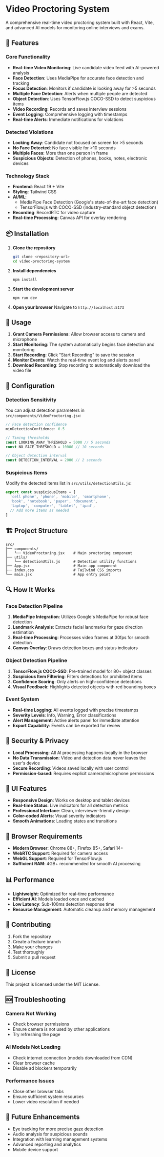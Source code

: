 # Video Proctoring System

A comprehensive real-time video proctoring system built with React, Vite, and advanced AI models for monitoring online interviews and exams.

## 🚀 Features

### Core Functionality
- **Real-time Video Monitoring**: Live candidate video feed with AI-powered analysis
- **Face Detection**: Uses MediaPipe for accurate face detection and tracking
- **Focus Detection**: Monitors if candidate is looking away for >5 seconds
- **Multiple Face Detection**: Alerts when multiple people are detected
- **Object Detection**: Uses TensorFlow.js COCO-SSD to detect suspicious items
- **Video Recording**: Records and saves interview sessions
- **Event Logging**: Comprehensive logging with timestamps
- **Real-time Alerts**: Immediate notifications for violations

### Detected Violations
- **Looking Away**: Candidate not focused on screen for >5 seconds
- **No Face Detected**: No face visible for >10 seconds  
- **Multiple Faces**: More than one person in frame
- **Suspicious Objects**: Detection of phones, books, notes, electronic devices

### Technology Stack
- **Frontend**: React 19 + Vite
- **Styling**: Tailwind CSS
- **AI/ML**: 
  - MediaPipe Face Detection (Google's state-of-the-art face detection)
  - TensorFlow.js with COCO-SSD (industry-standard object detection)
- **Recording**: RecordRTC for video capture
- **Real-time Processing**: Canvas API for overlay rendering

## 📦 Installation

1. **Clone the repository**
   ```bash
   git clone <repository-url>
   cd video-proctoring-system
   ```

2. **Install dependencies**
   ```bash
   npm install
   ```

3. **Start the development server**
   ```bash
   npm run dev
   ```

4. **Open your browser**
   Navigate to `http://localhost:5173`

## 🎯 Usage

1. **Grant Camera Permissions**: Allow browser access to camera and microphone
2. **Start Monitoring**: The system automatically begins face detection and monitoring
3. **Start Recording**: Click "Start Recording" to save the session
4. **Monitor Events**: Watch the real-time event log and alerts panel
5. **Download Recording**: Stop recording to automatically download the video file

## 🔧 Configuration

### Detection Sensitivity
You can adjust detection parameters in `src/components/VideoProctoring.jsx`:

```javascript
// Face detection confidence
minDetectionConfidence: 0.5

// Timing thresholds
const LOOKING_AWAY_THRESHOLD = 5000 // 5 seconds
const NO_FACE_THRESHOLD = 10000 // 10 seconds

// Object detection interval
const DETECTION_INTERVAL = 2000 // 2 seconds
```

### Suspicious Items
Modify the detected items list in `src/utils/detectionUtils.js`:

```javascript
export const suspiciousItems = [
  'cell phone', 'phone', 'mobile', 'smartphone',
  'book', 'notebook', 'paper', 'document',
  'laptop', 'computer', 'tablet', 'ipad',
  // Add more items as needed
]
```

## 🏗️ Project Structure

```
src/
├── components/
│   └── VideoProctoring.jsx    # Main proctoring component
├── utils/
│   └── detectionUtils.js      # Detection utility functions
├── App.jsx                    # Main app component
├── index.css                  # Tailwind CSS imports
└── main.jsx                   # App entry point
```

## 🔍 How It Works

### Face Detection Pipeline
1. **MediaPipe Integration**: Utilizes Google's MediaPipe for robust face detection
2. **Landmark Analysis**: Extracts facial landmarks for gaze direction estimation
3. **Real-time Processing**: Processes video frames at 30fps for smooth detection
4. **Canvas Overlay**: Draws detection boxes and status indicators

### Object Detection Pipeline  
1. **TensorFlow.js COCO-SSD**: Pre-trained model for 80+ object classes
2. **Suspicious Item Filtering**: Filters detections for prohibited items
3. **Confidence Scoring**: Only alerts on high-confidence detections
4. **Visual Feedback**: Highlights detected objects with red bounding boxes

### Event System
- **Real-time Logging**: All events logged with precise timestamps
- **Severity Levels**: Info, Warning, Error classifications
- **Alert Management**: Active alerts panel for immediate attention
- **Export Capability**: Events can be exported for review

## 🚨 Security & Privacy

- **Local Processing**: All AI processing happens locally in the browser
- **No Data Transmission**: Video and detection data never leaves the user's device
- **Secure Recording**: Videos saved locally with user control
- **Permission-based**: Requires explicit camera/microphone permissions

## 🎨 UI Features

- **Responsive Design**: Works on desktop and tablet devices
- **Real-time Status**: Live indicators for all detection metrics
- **Professional Interface**: Clean, interviewer-friendly design
- **Color-coded Alerts**: Visual severity indicators
- **Smooth Animations**: Loading states and transitions

## 🔧 Browser Requirements

- **Modern Browser**: Chrome 88+, Firefox 85+, Safari 14+
- **WebRTC Support**: Required for camera access
- **WebGL Support**: Required for TensorFlow.js
- **Sufficient RAM**: 4GB+ recommended for smooth AI processing

## 📊 Performance

- **Lightweight**: Optimized for real-time performance
- **Efficient AI**: Models loaded once and cached
- **Low Latency**: Sub-100ms detection response time
- **Resource Management**: Automatic cleanup and memory management

## 🤝 Contributing

1. Fork the repository
2. Create a feature branch
3. Make your changes
4. Test thoroughly
5. Submit a pull request

## 📄 License

This project is licensed under the MIT License.

## 🆘 Troubleshooting

### Camera Not Working
- Check browser permissions
- Ensure camera is not used by other applications
- Try refreshing the page

### AI Models Not Loading
- Check internet connection (models downloaded from CDN)
- Clear browser cache
- Disable ad blockers temporarily

### Performance Issues
- Close other browser tabs
- Ensure sufficient system resources
- Lower video resolution if needed

## 🔮 Future Enhancements

- Eye tracking for more precise gaze detection
- Audio analysis for suspicious sounds
- Integration with learning management systems
- Advanced reporting and analytics
- Mobile device support
